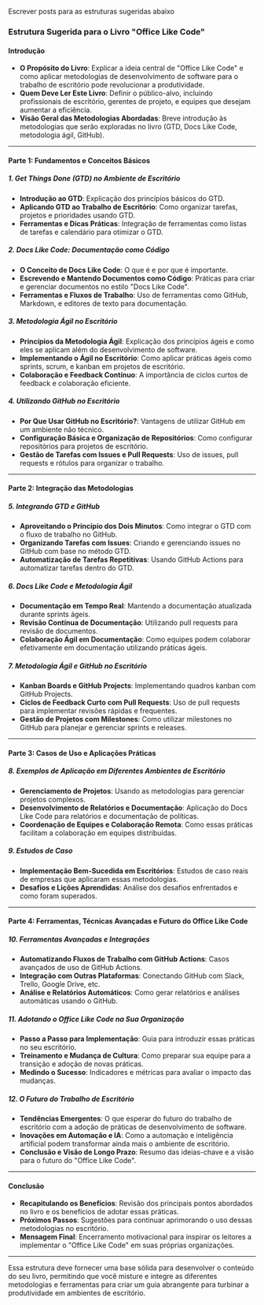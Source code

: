Escrever posts para as estruturas sugeridas abaixo

### Estrutura Sugerida para o Livro "Office Like Code"

#### **Introdução**
- **O Propósito do Livro**: Explicar a ideia central de "Office Like Code" e como aplicar metodologias de desenvolvimento de software para o trabalho de escritório pode revolucionar a produtividade.
- **Quem Deve Ler Este Livro**: Definir o público-alvo, incluindo profissionais de escritório, gerentes de projeto, e equipes que desejam aumentar a eficiência.
- **Visão Geral das Metodologias Abordadas**: Breve introdução às metodologias que serão exploradas no livro (GTD, Docs Like Code, metodologia ágil, GitHub).

---

#### **Parte 1: Fundamentos e Conceitos Básicos**

##### 1. **Get Things Done (GTD) no Ambiente de Escritório**
   - **Introdução ao GTD**: Explicação dos princípios básicos do GTD.
   - **Aplicando GTD ao Trabalho de Escritório**: Como organizar tarefas, projetos e prioridades usando GTD.
   - **Ferramentas e Dicas Práticas**: Integração de ferramentas como listas de tarefas e calendário para otimizar o GTD.

##### 2. **Docs Like Code: Documentação como Código**
   - **O Conceito de Docs Like Code**: O que é e por que é importante.
   - **Escrevendo e Mantendo Documentos como Código**: Práticas para criar e gerenciar documentos no estilo "Docs Like Code".
   - **Ferramentas e Fluxos de Trabalho**: Uso de ferramentas como GitHub, Markdown, e editores de texto para documentação.

##### 3. **Metodologia Ágil no Escritório**
   - **Princípios da Metodologia Ágil**: Explicação dos princípios ágeis e como eles se aplicam além do desenvolvimento de software.
   - **Implementando o Ágil no Escritório**: Como aplicar práticas ágeis como sprints, scrum, e kanban em projetos de escritório.
   - **Colaboração e Feedback Contínuo**: A importância de ciclos curtos de feedback e colaboração eficiente.

##### 4. **Utilizando GitHub no Escritório**
   - **Por Que Usar GitHub no Escritório?**: Vantagens de utilizar GitHub em um ambiente não técnico.
   - **Configuração Básica e Organização de Repositórios**: Como configurar repositórios para projetos de escritório.
   - **Gestão de Tarefas com Issues e Pull Requests**: Uso de issues, pull requests e rótulos para organizar o trabalho.

---

#### **Parte 2: Integração das Metodologias**

##### 5. **Integrando GTD e GitHub**
   - **Aproveitando o Princípio dos Dois Minutos**: Como integrar o GTD com o fluxo de trabalho no GitHub.
   - **Organizando Tarefas com Issues**: Criando e gerenciando issues no GitHub com base no método GTD.
   - **Automatização de Tarefas Repetitivas**: Usando GitHub Actions para automatizar tarefas dentro do GTD.

##### 6. **Docs Like Code e Metodologia Ágil**
   - **Documentação em Tempo Real**: Mantendo a documentação atualizada durante sprints ágeis.
   - **Revisão Contínua de Documentação**: Utilizando pull requests para revisão de documentos.
   - **Colaboração Ágil em Documentação**: Como equipes podem colaborar efetivamente em documentação utilizando práticas ágeis.

##### 7. **Metodologia Ágil e GitHub no Escritório**
   - **Kanban Boards e GitHub Projects**: Implementando quadros kanban com GitHub Projects.
   - **Ciclos de Feedback Curto com Pull Requests**: Uso de pull requests para implementar revisões rápidas e frequentes.
   - **Gestão de Projetos com Milestones**: Como utilizar milestones no GitHub para planejar e gerenciar sprints e releases.

---

#### **Parte 3: Casos de Uso e Aplicações Práticas**

##### 8. **Exemplos de Aplicação em Diferentes Ambientes de Escritório**
   - **Gerenciamento de Projetos**: Usando as metodologias para gerenciar projetos complexos.
   - **Desenvolvimento de Relatórios e Documentação**: Aplicação do Docs Like Code para relatórios e documentação de políticas.
   - **Coordenação de Equipes e Colaboração Remota**: Como essas práticas facilitam a colaboração em equipes distribuídas.

##### 9. **Estudos de Caso**
   - **Implementação Bem-Sucedida em Escritórios**: Estudos de caso reais de empresas que aplicaram essas metodologias.
   - **Desafios e Lições Aprendidas**: Análise dos desafios enfrentados e como foram superados.

---

#### **Parte 4: Ferramentas, Técnicas Avançadas e Futuro do Office Like Code**

##### 10. **Ferramentas Avançadas e Integrações**
   - **Automatizando Fluxos de Trabalho com GitHub Actions**: Casos avançados de uso de GitHub Actions.
   - **Integração com Outras Plataformas**: Conectando GitHub com Slack, Trello, Google Drive, etc.
   - **Análise e Relatórios Automáticos**: Como gerar relatórios e análises automáticas usando o GitHub.

##### 11. **Adotando o Office Like Code na Sua Organização**
   - **Passo a Passo para Implementação**: Guia para introduzir essas práticas no seu escritório.
   - **Treinamento e Mudança de Cultura**: Como preparar sua equipe para a transição e adoção de novas práticas.
   - **Medindo o Sucesso**: Indicadores e métricas para avaliar o impacto das mudanças.

##### 12. **O Futuro do Trabalho de Escritório**
   - **Tendências Emergentes**: O que esperar do futuro do trabalho de escritório com a adoção de práticas de desenvolvimento de software.
   - **Inovações em Automação e IA**: Como a automação e inteligência artificial podem transformar ainda mais o ambiente de escritório.
   - **Conclusão e Visão de Longo Prazo**: Resumo das ideias-chave e a visão para o futuro do "Office Like Code".

---

#### **Conclusão**
- **Recapitulando os Benefícios**: Revisão dos principais pontos abordados no livro e os benefícios de adotar essas práticas.
- **Próximos Passos**: Sugestões para continuar aprimorando o uso dessas metodologias no escritório.
- **Mensagem Final**: Encerramento motivacional para inspirar os leitores a implementar o "Office Like Code" em suas próprias organizações.

---

Essa estrutura deve fornecer uma base sólida para desenvolver o conteúdo do seu livro, permitindo que você misture e integre as diferentes metodologias e ferramentas para criar um guia abrangente para turbinar a produtividade em ambientes de escritório.
